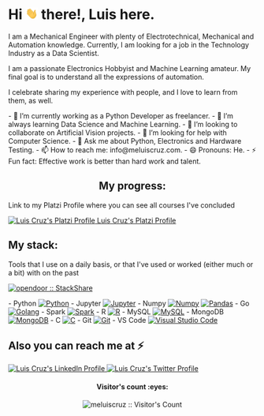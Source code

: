 <h1 align="left">Hi
<img src="https://github.com/Meluiscruz/Meluiscruz/blob/master/assets/hi.gif" width="25"> there!, Luis here.</h1>
<div align="left">
  <p>I am a Mechanical Engineer with plenty of Electrotechnical, Mechanical and Automation knowledge. Currently, I am looking for a job in the Technology Industry  as a Data Scientist.
  </p>
  <p>I am a passionate Electronics Hobbyist and Machine Learning amateur. My final goal is to understand all the expressions of automation.</p>
  <p>I celebrate sharing my experience with people, and I love to learn from them, as well.</p>
</div>
<div align="left">
- 🔭 I’m currently working as a Python Developer as freelancer.
- 🌱 I’m always learning Data Science and Machine Learning.
- 👯 I’m looking to collaborate on Artificial Vision projects.
- 🤔 I’m looking for help with Computer Science.
- 💬 Ask me about Python, Electronics and Hardware Testing.
- 📫 How to reach me: info@meluiscruz.com.
- 😄 Pronouns: He.
- ⚡ Fun fact: Effective work is better than hard work and talent.
</div>
<h2 align="center">My progress: </h2>
<p align="Left"> Link to my Platzi Profile where you can see all courses I've concluded</p>
<p align="Left"> 
<a href="https://platzi.com/p/Meluiscruz/">
  <img src="https://raw.githubusercontent.com/simple-icons/simple-icons/6f61865e4de3a772c5be475db8c2cb3ef923f082/icons/platzi.svg" alt="Luis Cruz's Platzi Profile" height="30" width="30">
  Luis Cruz's Platzi Profile
  </a>
</p>
<h2 align="left">My stack: </h2>
<p align="left">Tools that I use on a daily basis, or that I've used or worked (either much or a bit) with on the past</p>
<p align="left">
  <a href="https://stackshare.io/opendoor/data-science">
    <img src="http://img.shields.io/badge/tech-stack-0690fa.svg?style=flat" alt="opendoor :: StackShare" />
  </a>
</p>
<div align="left">
  - Python <a href="https://www.python.org/" title="Python"><img src="https://github.com/tomchen/stack-icons/blob/master/logos/python.svg" alt="Python" width="21px" height="21px"></a>
  - Jupyter <a href="https://jupyter.org/" title="Jupyter"><img src="https://github.com/tomchen/stack-icons/blob/master/logos/jupyter.svg" alt="Jupyter" width="21px" height="21px"></a>
  - Numpy <a href="https://numpy.org/" title="Numpy"><img src="https://www.vectorlogo.zone/logos/numpy/numpy-icon.svg" alt="Numpy" width="21px" height="21px"></a>
<a href="https://pandas.pydata.org/" title="Pandas"><img src="https://github.com/simple-icons/simple-icons/blob/master/icons/pandas.svg" alt="Pandas" width="21px" height="21px"></a>
  - Go <a href="https://golang.org/" title="Golang"><img src="https://github.com/tomchen/stack-icons/blob/master/logos/go.svg" alt="Golang" width="21px" height="21px"></a>
  - Spark <a href="http://spark.apache.org/" title="Spark"><img src="https://github.com/tomchen/stack-icons/blob/master/logos/spark.svg" alt="Spark" width="21px" height="21px"></a>
  - R <a href="https://www.r-project.org/about.html" title="R Language"><img src="https://github.com/tomchen/stack-icons/blob/master/logos/r-lang.svg" alt="R" width="21px" height="21px"></a>
  - MySQL <a href="https://dev.mysql.com/" title="MySQL"><img src="https://github.com/tomchen/stack-icons/blob/master/logos/mysql.svg" alt="MySQL" width="21px" height="21px"></a>
  - MongoDB <a href="https://www.mongodb.org/" title="MongoDB"><img src="https://github.com/tomchen/stack-icons/blob/master/logos/mongodb-icon.svg" alt="MongoDB" width="21px" height="21px"></a>
  - C <a href="https://en.wikipedia.org/wiki/C_(programming_language)" title="C language"><img src="https://github.com/tomchen/stack-icons/blob/master/logos/c.svg" alt="C" width="21px" height="21px"></a>
  - Git <a href="https://git-scm.com/" title="Git"><img src="https://github.com/tomchen/stack-icons/blob/master/logos/git-icon.svg" alt="Git" width="21px" height="21px"></a>
  - VS Code <a href="https://code.visualstudio.com/" title="Visual Studio Code"><img src="https://github.com/tomchen/stack-icons/blob/master/logos/visual-studio-code.svg" alt="Visual Studio Code" width="21px" height="21px"></a>
</div>

<!--<h2 align="center">Github stats :bar_chart:</h2>
<h4 align="cenet">Top langs And Profile stats 📝</h4>
<p align="left"><img src="https://github-readme-stats.vercel.app/api/top-langs/?username=juanpanu&langs_count=10&theme=tokyonight&layout=compact" alt="Juan :: Top Langs" / height="200" width="400"> 
<align="right"><img src="https://github-readme-stats.vercel.app/api?username=juanpanu&show_icons=true" alt="Juan :: Profile Stats" / height="230" width="400"></p>-->

<h2 align="left">Also you can reach me at ⚡</h2>
<p align="left">
<a href="https://www.linkedin.com/in/meluiscruz/">
    <img src="https://www.vectorlogo.zone/logos/linkedin/linkedin-icon.svg" alt="Luis Cruz's LinkedIn Profile" height="30" width="30">
  </a>
<a href="https://twitter.com/meluiscruz">
    <img src="https://www.vectorlogo.zone/logos/twitter/twitter-official.svg" alt="Luis Cruz's Twitter Profile" height="30" width="30">
  </a>
</p>
<h4 align="center">Visitor's count :eyes:</h4>
<p align="center"><img src="https://profile-counter.glitch.me/{meluiscruz}/count.svg" alt="meluiscruz :: Visitor's Count" /></p>
